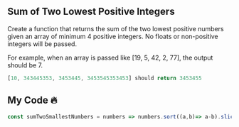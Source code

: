 ## Sum of Two Lowest Positive Integers
Create a function that returns the sum of the two lowest positive numbers given an array of minimum 4 positive integers. No floats or non-positive integers will be passed.

For example, when an array is passed like [19, 5, 42, 2, 77], the output should be 7.
```js
[10, 343445353, 3453445, 3453545353453] should return 3453455
```
## My Code :fire:
```js
const sumTwoSmallestNumbers = numbers => numbers.sort((a,b)=> a-b).slice(0,2).reduce((a,b) => a+b)
```
